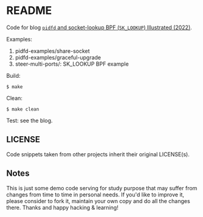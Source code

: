 # README

Code for blog
[`pidfd` and socket-lookup BPF (`SK_LOOKUP`) Illustrated (2022)](https://arthurchiao.art/blog/pidfd-and-socket-lookup-bpf-illustrated).

Examples:

1. pidfd-examples/share-socket
1. pidfd-examples/graceful-upgrade
1. steer-multi-ports/: SK_LOOKUP BPF example

Build:

```shell
$ make
```

Clean:

```shell
$ make clean
```

Test: see the blog.

## LICENSE

Code snippets taken from other projects inherit their original LICENSE(s).

## Notes

This is just some demo code serving for study purpose that
may suffer from changes from time to time in personal needs. If you'd like to
improve it, please consider to fork it, maintain your own copy and do all the
changes there. Thanks and happy hacking & learning!
